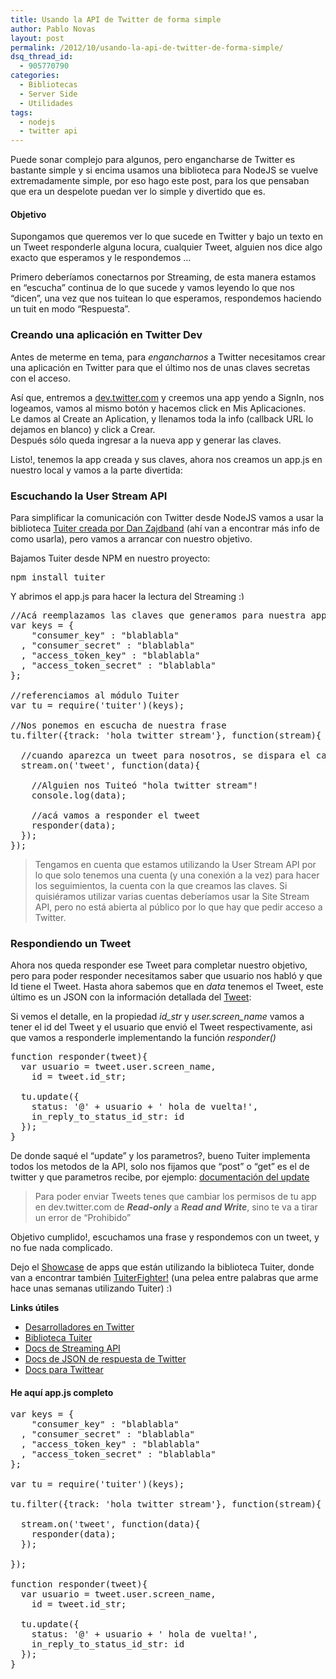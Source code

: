 ```yaml
---
title: Usando la API de Twitter de forma simple
author: Pablo Novas
layout: post
permalink: /2012/10/usando-la-api-de-twitter-de-forma-simple/
dsq_thread_id:
  - 905770790
categories:
  - Bibliotecas
  - Server Side
  - Utilidades
tags:
  - nodejs
  - twitter api
---
```

Puede sonar complejo para algunos, pero engancharse de Twitter es bastante simple y si encima usamos una biblioteca para NodeJS se vuelve extremadamente simple, por eso hago este post, para los que pensaban que era un despelote puedan ver lo simple y divertido que es.

#### Objetivo

Supongamos que queremos ver lo que sucede en Twitter y bajo un texto en un Tweet responderle alguna locura, cualquier Tweet, alguien nos dice algo exacto que esperamos y le respondemos &#8230;

Primero deberíamos conectarnos por Streaming, de esta manera estamos en &#8220;escucha&#8221; continua de lo que sucede y vamos leyendo lo que nos &#8220;dicen&#8221;, una vez que nos tuitean lo que esperamos, respondemos haciendo un tuit en modo &#8220;Respuesta&#8221;.

### Creando una aplicación en Twitter Dev

Antes de meterme en tema, para *engancharnos* a Twitter necesitamos crear una aplicación en Twitter para que el último nos de unas claves secretas con el acceso.

Así que, entremos a [dev.twitter.com][1] y creemos una app yendo a SignIn, nos logeamos, vamos al mismo botón y hacemos click en Mis Aplicaciones.  
Le damos al Create an Aplication, y llenamos toda la info (callback URL lo dejamos en blanco) y click a Crear.  
Después sólo queda ingresar a la nueva app y generar las claves.

Listo!, tenemos la app creada y sus claves, ahora nos creamos un app.js en nuestro local y vamos a la parte divertida:

### Escuchando la User Stream API

Para simplificar la comunicación con Twitter desde NodeJS vamos a usar la biblioteca [Tuiter creada por Dan Zajdband][2] (ahí van a encontrar más info de como usarla), pero vamos a arrancar con nuestro objetivo. 

Bajamos Tuiter desde NPM en nuestro proyecto:

<pre class="brush: bash; title: ; notranslate" title="">npm install tuiter
</pre>

Y abrimos el app.js para hacer la lectura del Streaming <img src="http://fernetjs.com/wp-includes/images/smilies/simple-smile.png" alt=":)" class="wp-smiley" style="height: 1em; max-height: 1em;" />

<pre class="brush: jscript; title: ; notranslate" title="">//Acá reemplazamos las claves que generamos para nuestra app en dev.twitter.com
var keys = {
    "consumer_key" : "blablabla"
  , "consumer_secret" : "blablabla" 
  , "access_token_key" : "blablabla"
  , "access_token_secret" : "blablabla"
};

//referenciamos al módulo Tuiter
var tu = require('tuiter')(keys);

//Nos ponemos en escucha de nuestra frase
tu.filter({track: 'hola twitter stream'}, function(stream){
  
  //cuando aparezca un tweet para nosotros, se dispara el callback
  stream.on('tweet', function(data){

    //Alguien nos Tuiteó "hola twitter stream"!
    console.log(data);
    
    //acá vamos a responder el tweet
    responder(data);
  });
});
</pre>

> Tengamos en cuenta que estamos utilizando la User Stream API por lo que solo tenemos una cuenta (y una conexión a la vez) para hacer los seguimientos, la cuenta con la que creamos las claves. Si quisiéramos utilizar varias cuentas deberíamos usar la Site Stream API, pero no está abierta al público por lo que hay que pedir acceso a Twitter. 

### Respondiendo un Tweet

Ahora nos queda responder ese Tweet para completar nuestro objetivo, pero para poder responder necesitamos saber que usuario nos habló y que Id tiene el Tweet. Hasta ahora sabemos que en *data* tenemos el Tweet, este último es un JSON con la información detallada del [Tweet][3]:

Si vemos el detalle, en la propiedad *id_str* y *user.screen_name* vamos a tener el id del Tweet y el usuario que envió el Tweet respectivamente, asi que vamos a responderle implementando la función *responder()*

<pre class="brush: jscript; title: ; notranslate" title="">function responder(tweet){
  var usuario = tweet.user.screen_name,
    id = tweet.id_str;

  tu.update({
    status: '@' + usuario + ' hola de vuelta!',
    in_reply_to_status_id_str: id
  });
}
</pre>

De donde saqué el &#8220;update&#8221; y los parametros?, bueno Tuiter implementa todos los metodos de la API, solo nos fijamos que &#8220;post&#8221; o &#8220;get&#8221; es el de twitter y que parametros recibe, por ejemplo: [documentación del update][4]

> Para poder enviar Tweets tenes que cambiar los permisos de tu app en dev.twitter.com de ***Read-only*** a ***Read and Write***, sino te va a tirar un error de &#8220;Prohibido&#8221; 

Objetivo cumplido!, escuchamos una frase y respondemos con un tweet, y no fue nada complicado.

Dejo el [Showcase][5] de apps que están utilizando la biblioteca Tuiter, donde van a encontrar también [TuiterFighter!][6] (una pelea entre palabras que arme hace unas semanas utilizando Tuiter) <img src="http://fernetjs.com/wp-includes/images/smilies/simple-smile.png" alt=":)" class="wp-smiley" style="height: 1em; max-height: 1em;" />

**Links útiles**

  * [Desarrolladores en Twitter][7]
  * [Biblioteca Tuiter][2]
  * [Docs de Streaming API][8]
  * [Docs de JSON de respuesta de Twitter][9]
  * [Docs para Twittear][10]

#### He aquí app.js completo

<pre class="brush: jscript; title: ; notranslate" title="">var keys = {
    "consumer_key" : "blablabla"
  , "consumer_secret" : "blablabla" 
  , "access_token_key" : "blablabla"
  , "access_token_secret" : "blablabla"
};

var tu = require('tuiter')(keys);

tu.filter({track: 'hola twitter stream'}, function(stream){

  stream.on('tweet', function(data){
    responder(data);
  });

});

function responder(tweet){
  var usuario = tweet.user.screen_name,
    id = tweet.id_str;

  tu.update({
    status: '@' + usuario + ' hola de vuelta!',
    in_reply_to_status_id_str: id
  });
}
</pre>

 [1]: http://dev.twitter.com
 [2]: https://github.com/danzajdband/Tuiter
 [3]: https://dev.twitter.com/docs/platform-objects/tweets
 [4]: https://dev.twitter.com/docs/api/1/post/statuses/update
 [5]: http://zajdband.com.ar/tuiter-showcase.html
 [6]: http://tuiterfighter.com/?language=es
 [7]: https://dev.twitter.com
 [8]: https://dev.twitter.com/docs/streaming-apis
 [9]: https://dev.twitter.com/docs/platform-objects
 [10]: https://dev.twitter.com/docs/api/1.1/post/statuses/update